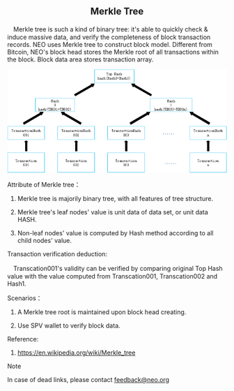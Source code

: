 ﻿<center><h2> Merkle Tree </h2></center>

　Merkle tree is such a kind of binary tree: it's able to quickly check & induce massive data, and verify the completeness of block transaction records. NEO uses Merkle tree to construct block model. Different from Bitcoin, NEO's block head stores the Merkle root of all transactions within the block. Block data area stores transaction array.

[![MerkleTree01](../../images/blockchain_paradigm/MerkleTree01.png)](../../images/blockchain_paradigm/MerkleTree01.png)

Attribute of Merkle tree：

  1. Merkle tree is majorily binary tree, with all features of tree structure.

  2. Merkle tree's leaf nodes' value is unit data of data set, or unit data HASH.

  3. Non-leaf nodes' value is computed by Hash method according to all child nodes' value.

Transaction verification deduction:

　Transcation001's validity can be verified by comparing original Top Hash value with the value computed from Transcation001, Transcation002 and Hash1.


Scenarios：

1. A Merkle tree root is maintained upon block head creating.

2. Use SPV wallet to verify block data.

Reference:

1. <https://en.wikipedia.org/wiki/Merkle_tree>

> [!NOTE]
> In case of dead links, please contact <feedback@neo.org>
